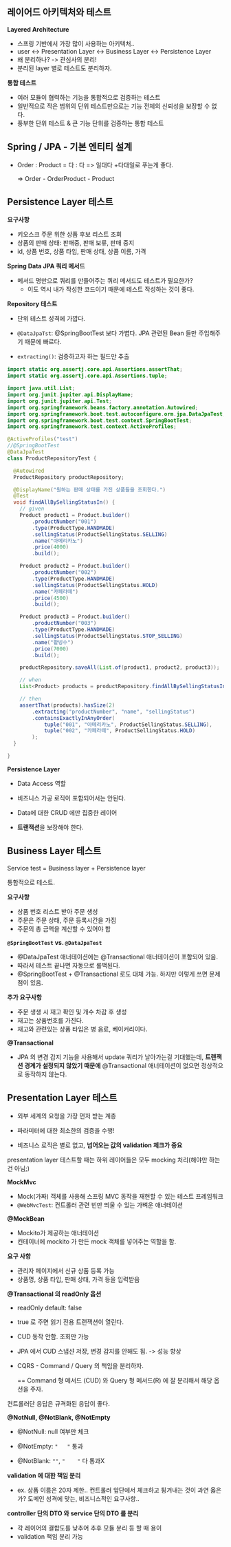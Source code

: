 ## 레이어드 아키텍처와 테스트

**Layered Architecture**

- 스프링 기반에서 가장 많이 사용하는 아키텍처..
- user <-> Presentation Layer <-> Business Layer <-> Persistence Layer
- 왜 분리하나? -> 관심사의 분리!
- 분리된 layer 별로 테스트도 분리하자.



**통합 테스트**

- 여러 모듈이 협력하는 기능을 통합적으로 검증하는 테스트
- 일반적으로 작은 범위의 단위 테스트만으로는 기능 전체의 신뢰성을 보장할 수 없다.
- 풍부한 단위 테스트 & 큰 기능 단위를 검증하는 통합 테스트



## Spring / JPA - 기본 엔티티 설계

- Order : Product = 다 : 다 => 일대다 +다대일로 푸는게 좋다.

  => Order - OrderProduct - Product



## Persistence Layer 테스트

**요구사항**

- 키오스크 주문 위한 상품 후보 리스트 조회
- 상품의 판매 상태: 판매중, 판매 보류, 판매 중지
- id, 상품 번호, 상품 타입, 판매 상태, 상품 이름, 가격



**Spring Data JPA 쿼리 메서드**

- 메서드 명만으로 쿼리를 만들어주는 쿼리 메서드도 테스트가 필요한가?
  - 이도 역시 내가 작성한 코드이기 때문에 테스트 작성하는 것이 좋다.



**Repository 테스트**

- 단위 테스트 성격에 가깝다.
- `@DataJpaTst`: @SpringBootTest 보다 가볍다. JPA 관련된 Bean 들만 주입해주기 때문에 빠르다.

- `extracting()`: 검증하고자 하는 필드만 추출



```java
import static org.assertj.core.api.Assertions.assertThat;
import static org.assertj.core.api.Assertions.tuple;

import java.util.List;
import org.junit.jupiter.api.DisplayName;
import org.junit.jupiter.api.Test;
import org.springframework.beans.factory.annotation.Autowired;
import org.springframework.boot.test.autoconfigure.orm.jpa.DataJpaTest;
import org.springframework.boot.test.context.SpringBootTest;
import org.springframework.test.context.ActiveProfiles;

@ActiveProfiles("test")
//@SpringBootTest
@DataJpaTest
class ProductRepositoryTest {

  @Autowired
  ProductRepository productRepository;

  @DisplayName("원하는 판매 상태를 가진 상품들을 조회한다.")
  @Test
  void findAllBySellingStatusIn() {
    // given
    Product product1 = Product.builder()
        .productNumber("001")
        .type(ProductType.HANDMADE)
        .sellingStatus(ProductSellingStatus.SELLING)
        .name("아메리카노")
        .price(4000)
        .build();

    Product product2 = Product.builder()
        .productNumber("002")
        .type(ProductType.HANDMADE)
        .sellingStatus(ProductSellingStatus.HOLD)
        .name("카페라떼")
        .price(4500)
        .build();

    Product product3 = Product.builder()
        .productNumber("003")
        .type(ProductType.HANDMADE)
        .sellingStatus(ProductSellingStatus.STOP_SELLING)
        .name("팥빙수")
        .price(7000)
        .build();

    productRepository.saveAll(List.of(product1, product2, product3));

    // when
    List<Product> products = productRepository.findAllBySellingStatusIn(List.of(ProductSellingStatus.SELLING, ProductSellingStatus.HOLD));

    // then
    assertThat(products).hasSize(2)
        .extracting("productNumber", "name", "sellingStatus")
        .containsExactlyInAnyOrder(
            tuple("001", "아메리카노", ProductSellingStatus.SELLING),
            tuple("002", "카페라떼", ProductSellingStatus.HOLD)
        );
  }

}
```



**Persistence Layer**

- Data Access 역할
- 비즈니스 가공 로직이 포함되어서는 안된다.
- Data에 대한 CRUD 에만 집중한 레이어

- **트랜잭션**을 보장해야 한다.



## Business Layer 테스트

Service test = Business layer + Persistence layer

통합적으로 테스트.



**요구사항**

- 상품 번호 리스트 받아 주문 생성
- 주문은 주문 상태, 주문 등록시간을 가짐
- 주문의 총 금액을 계산할 수 있어야 함



**`@SpringBootTest` vs. `@DataJpaTest`**

- @DataJpaTest 애너테이션에는 @Transactional 애너테이션이 포함되어 있음.
- 따라서 테스트 끝나면 자동으로 롤백된다.
- @SpringBootTest + @Transactional 로도 대체 가능. 하지만 이렇게 쓰면 문제점이 있음.



**추가 요구사항**

- 주문 생생 시 재고 확인 및 개수 차감 후 생성
- 재고는 상품번호를 가진다.
- 재고와 관련있는 상품 타입은 병 음료, 베이커리이다.



**@Transactional**

- JPA 의 변경 감지 기능을 사용해서 update 쿼리가 날아가는걸 기대했는데, **트랜잭션 경계가 설정되지 않았기 때문에** @Transactional 애너테이션이 없으면 정상적으로 동작하지 않는다.



## Presentation Layer 테스트

- 외부 세계의 요청을 가장 먼저 받는 계층

- 파라미터에 대한 최소한의 검증을 수행!

- 비즈니스 로직은 별로 없고, **넘어오는 값의 validation 체크가 중요**

  

presentation layer 테스트할 때는 하위 레이어들은 모두 mocking 처리(해야만 하는 건 아님;)



**MockMvc**

- Mock(가짜) 객체를 사용해 스프링 MVC 동작을 재현할 수 있는 테스트 프레임워크
- `@WebMvcTest`: 컨트롤러 관련 빈만 띄울 수 있는 가벼운 애너테이션



**@MockBean**

- Mockito가 제공하는 애너테이션
- 컨테이너에 mockito 가 만든 mock 객체를 넣어주는 역할을 함.



**요구 사항**

- 관리자 페이지에서 신규 상품 등록 가능
- 상품명, 상품 타입, 판매 상태, 가격 등을 입력받음



 **@Transactional 의 readOnly 옵션**

- readOnly default: false
- true 로 주면 읽기 전용 트랜잭션이 열린다.

- CUD 동작 안함. 조회만 가능

- JPA 에서 CUD 스냅샨 저장, 변경 감지를 안해도 됨. -> 성능 향상

- CQRS - Command / Query 의 책임을 분리하자.

  == Command 형 메서드 (CUD) 와 Query 형 메서드(R) 에 잘 분리해서 해당 옵션을 주자.



컨트롤러단 응답은 규격화된 응답이 좋다.



**@NotNull, @NotBlank, @NotEmpty**

- @NotNull: null 여부만 체크

- @NotEmpty: `"   "` 통과
- @NotBlank: `""`, `"    "` 다 통과X



**validation 에 대한 책임 분리**

- ex. 상품 이름은 20자 제한.. 컨트롤러 앞단에서 체크하고 튕겨내는 것이 과연 옳은가? 도메인 성격에 맞는, 비즈니스적인 요구사항..



**controller 단의 DTO 와 service 단의 DTO 를 분리**

- 각 레이어의 결합도를 낮추어 추후 모듈 분리 등 할 때 용이
- validation 책임 분리 가능
